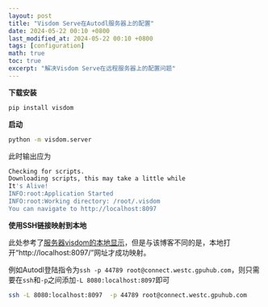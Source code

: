 ```yaml
---
layout: post  
title: "Visdom Serve在Autodl服务器上的配置"  
date: 2024-05-22 00:10 +0800  
last_modified_at: 2024-05-22 00:10 +0800  
tags: [configuration]  
math: true  
toc: true  
excerpt: "解决Visdom Serve在远程服务器上的配置问题"
---
```


**下载安装**

```bash
pip install visdom
```

**启动**

```bash
python -m visdom.server
```

此时输出应为

```bash
Checking for scripts.
Downloading scripts, this may take a little while
It's Alive!
INFO:root:Application Started
INFO:root:Working directory: /root/.visdom
You can navigate to http://localhost:8097
```

**使用SSH链接映射到本地**

此处参考了[服务器visdom的本地显示](https://blog.csdn.net/weixin_43702653/article/details/127273564)，但是与该博客不同的是，本地打开“http://localhost:8097/”网址才成功映射。

例如Autodl登陆指令为`ssh -p 44789 root@connect.westc.gpuhub.com`，则只需要在`ssh`和`-p`之间添加`-L 8080:localhost:8097`即可

```bash
ssh -L 8080:localhost:8097  -p 44789 root@connect.westc.gpuhub.com
```